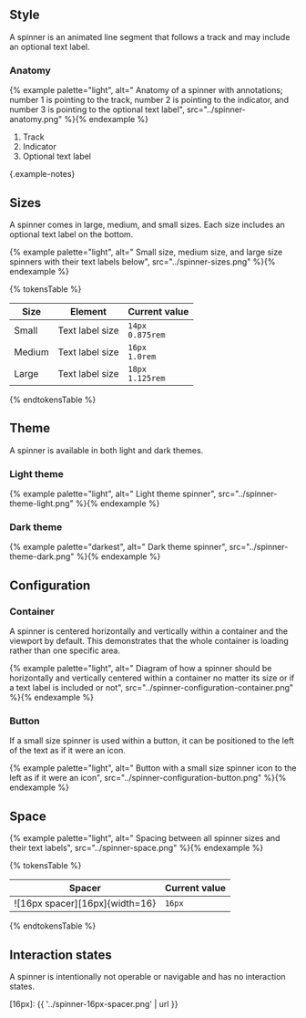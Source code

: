

## Style

A spinner is an animated line segment that follows a track and may include an 
optional text label.

### Anatomy
{% example palette="light",
          alt=" Anatomy of a spinner with annotations; number 1 is pointing to the track, number 2 is pointing to the indicator, and number 3 is pointing to the optional text label",
          src="../spinner-anatomy.png" %}{% endexample %}

1) Track
2) Indicator
3) Optional text label

{.example-notes}



## Sizes

A spinner comes in large, medium, and small sizes. Each size includes an 
optional text label on the bottom.

{% example palette="light",
          alt=" Small size, medium size, and large size spinners with their text labels below",
          src="../spinner-sizes.png" %}{% endexample %}

{% tokensTable %}

| Size   | Element         | Current value        |
| ------ | --------------- | -------------------- |
| Small  | Text label size | `14px`<br>`0.875rem` |
| Medium | Text label size | `16px`<br>`1.0rem`   |
| Large  | Text label size | `18px`<br>`1.125rem` |

{% endtokensTable %}



## Theme

A spinner is available in both light and dark themes.

### Light theme

{% example palette="light",
          alt=" Light theme spinner",
          src="../spinner-theme-light.png" %}{% endexample %}

### Dark theme

{% example palette="darkest",
          alt=" Dark theme spinner",
          src="../spinner-theme-dark.png" %}{% endexample %}



## Configuration
### Container

A spinner is centered horizontally and vertically within a container and the 
viewport by default. This demonstrates that the whole container is loading 
rather than one specific area.

{% example palette="light",
          alt=" Diagram of how a spinner should be horizontally and vertically centered within a container no matter its size or if a text label is included or not",
          src="../spinner-configuration-container.png" %}{% endexample %}

### Button

If a small size spinner is used within a button, it can be positioned to the 
left of the text as if it were an icon.

{% example palette="light",
          alt=" Button with a small size spinner icon to the left as if it were an icon",
          src="../spinner-configuration-button.png" %}{% endexample %}

## Space

{% example palette="light",
          alt=" Spacing between all spinner sizes and their text labels",
          src="../spinner-space.png" %}{% endexample %}

{% tokensTable %}

| Spacer                         | Current value |
| ------------------------------ | ------------- |
| ![16px spacer][16px]{width=16} | `16px`        |

{% endtokensTable %}

## Interaction states

A spinner is intentionally not operable or navigable and has no interaction 
states.

[16px]: {{ '../spinner-16px-spacer.png' | url }}
